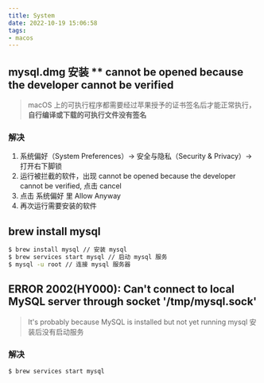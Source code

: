 ```yaml
---
title: System
date: 2022-10-19 15:06:58
tags:
- macos
---
```


## mysql.dmg 安装 ** cannot be opened because the developer cannot be verified
> macOS 上的可执行程序都需要经过苹果授予的证书签名后才能正常执行，**自行编译或下载的可执行文件没有签名**
### 解决
1.	系统偏好（System Preferences）-> 安全与隐私（Security & Privacy）-> 打开右下脚锁
2.	运行被拦截的软件，出现 cannot be opened because the developer cannot be verified, 点击 cancel
3.	点击 系统偏好 里 Allow Anyway
4.	再次运行需要安装的软件

## brew install mysql
```bash
$ brew install mysql // 安装 mysql
$ brew services start mysql // 启动 mysql 服务
$ mysql -u root // 连接 mysql 服务器
```

## ERROR 2002(HY000): Can't connect to local MySQL server through socket '/tmp/mysql.sock'
> It's probably because MySQL is installed but not yet running mysql 安装后没有启动服务

### 解决
```bash
$ brew services start mysql
```
